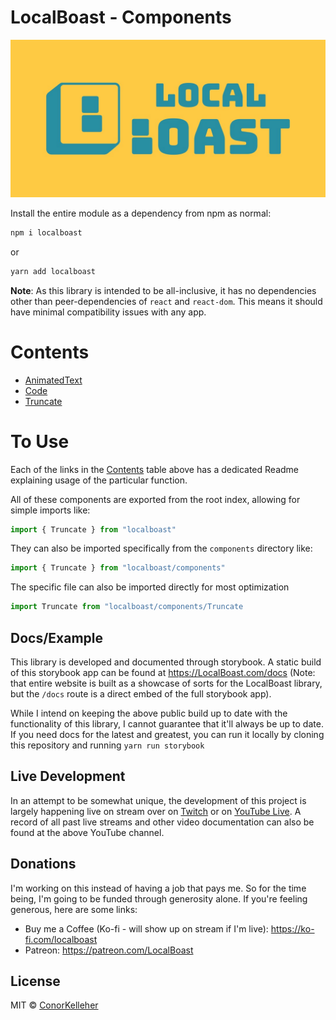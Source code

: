<!--- Autogenerated Readme. Do not edit. Edit the templates or config files instead. --->
# LocalBoast - Components

![BannerImage](../../assets/icons/ColourSolidWide.jpeg)

Install the entire module as a dependency from npm as normal:

```bash
npm i localboast
```

or

```bash
yarn add localboast
```

**Note**: As this library is intended to be all-inclusive, it has no dependencies other than peer-dependencies of `react` and `react-dom`. This means it should have minimal compatibility issues with any app.

# Contents

- [AnimatedText](AnimatedText)
- [Code](Code)
- [Truncate](Truncate)

# To Use

Each of the links in the [Contents](#contents) table above has a dedicated Readme explaining usage of the particular function.

All of these components are exported from the root index, allowing for simple imports like:

```javascript
import { Truncate } from "localboast"
```

They can also be imported specifically from the `components` directory like:

```javascript
import { Truncate } from "localboast/components"
```

The specific file can also be imported directly for most optimization

```javascript
import Truncate from "localboast/components/Truncate
```

## Docs/Example

This library is developed and documented through storybook.
A static build of this storybook app can be found at https://LocalBoast.com/docs
(Note: that entire website is built as a showcase of sorts for the LocalBoast library, but the `/docs` route is a direct embed of the full storybook app).

While I intend on keeping the above public build up to date with the functionality of this library, I cannot guarantee that it'll always be up to date. If you need docs for the latest and greatest, you can run it locally by cloning this repository and running `yarn run storybook`

## Live Development

In an attempt to be somewhat unique, the development of this project is largely happening live on stream over on [Twitch](https://twitch.tv/localboast) or on [YouTube Live](http://youtube.com/channel/UCt-IaL4qQsOU6_rbS7zky1Q/live). A record of all past live streams and other video documentation can also be found at the above YouTube channel.

## Donations

I'm working on this instead of having a job that pays me. So for the time being, I'm going to be funded through generosity alone. If you're feeling generous, here are some links:

- Buy me a Coffee (Ko-fi - will show up on stream if I'm live): https://ko-fi.com/localboast
- Patreon: https://patreon.com/LocalBoast

## License

MIT © [ConorKelleher](https://github/com/ConorKelleher)
